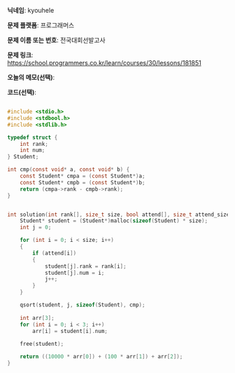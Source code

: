 **닉네임**: kyouhele

**문제 플랫폼**: 프로그래머스

**문제 이름 또는 번호**: 전국대회선발고사

**문제 링크**: https://school.programmers.co.kr/learn/courses/30/lessons/181851

**오늘의 메모(선택)**: 

**코드(선택)**:

```c

#include <stdio.h>
#include <stdbool.h>
#include <stdlib.h>

typedef struct {
    int rank;
    int num;
} Student;

int cmp(const void* a, const void* b) {
    const Student* cmpa = (const Student*)a;
    const Student* cmpb = (const Student*)b;
    return (cmpa->rank - cmpb->rank);
}


int solution(int rank[], size_t size, bool attend[], size_t attend_size) {
    Student* student = (Student*)malloc(sizeof(Student) * size);
    int j = 0;

    for (int i = 0; i < size; i++)
    {
        if (attend[i])
        {
            student[j].rank = rank[i];
            student[j].num = i;
            j++;
        }
    }

    qsort(student, j, sizeof(Student), cmp);
    
    int arr[3];
    for (int i = 0; i < 3; i++)
        arr[i] = student[i].num;
    
    free(student);

    return ((10000 * arr[0]) + (100 * arr[1]) + arr[2]);
}

```
